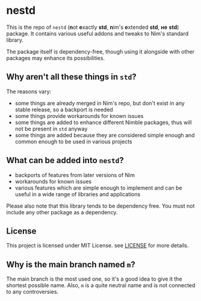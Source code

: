 # nestd

This is the repo of `nestd` (**n**ot **e**xactly **std**, **n**im's **e**xtended **std**, **не** **std**) package. It contains various useful addons and tweaks to Nim's standard library.

The package itself is dependency-free, though using it alongside with other packages may enhance its possibilities.

## Why aren't all these things in `std`?

The reasons vary:
- some things are already merged in Nim's repo, but don't exist in any stable release, so a backport is needed
- some things provide workarounds for known issues
- some things are added to enhance different Nimble packages, thus will not be present in `std` anyway
- some things are added because they are considered simple enough and common enough to be used in various projects

## What can be added into `nestd`?

- backports of features from later versions of Nim
- workarounds for known issues
- various features which are simple enough to implement and can be useful in a wide range of libraries and applications

Please also note that this library tends to be dependency free. You must not include any other package as a dependency.

## License

This project is licensed under MIT License. see [LICENSE](LICENSE) for more details.

## Why is the main branch named `m`?

The main branch is the most used one, so it's a good idea to give it the shortest possible name. Also, `m` is a quite neutral name and is not connected to any controversies.
